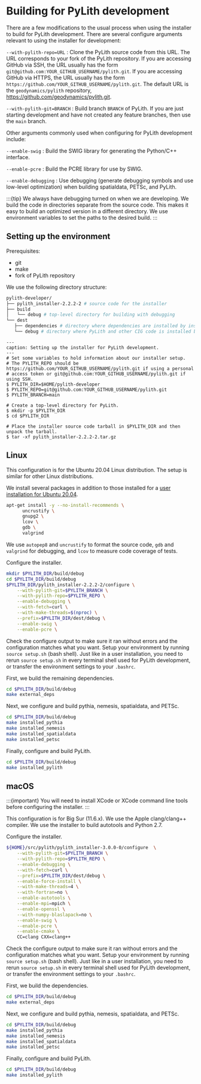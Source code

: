 # Building for PyLith development

There are a few modifications to the usual process when using the installer to build for PyLith development.
There are several configure arguments relevant to using the installer for development:

`--with-pylith-repo=URL`
: Clone the PyLith source code from this URL. The URL corresponds to your fork of the PyLith repository. If you are accessing GitHub via SSH, the URL usually has the form `git@github.com:YOUR_GITHUB_USERNAME/pylith.git`. If you are accessing GitHub via HTTPS, the URL usually has the form `https://github.com/YOUR_GITHUB_USERNAME/pylith.git`. The default URL is the `geodynamics/pylith` repository, <https://github.com/geodynamics/pylith.git>.

`--with-pylith-git=BRANCH`
:  Build branch `BRANCH` of PyLith. If you are just starting development and have not created any feature branches, then use the `main` branch.

Other arguments commonly used when configuring for PyLith development include:

`--enable-swig`
: Build the SWIG library for generating the Python/C++ interface.

 `--enable-pcre`
 : Build the PCRE library for use by SWIG.

`--enable-debugging`
: Use debugging (generate debugging symbols and use low-level optimization) when building spatialdata, PETSc, and PyLith.

:::{tip}
We always have debugging turned on when we are developing.
We build the code in directories separate from the source code.
This makes it easy to build an optimized version in a different directory.
We use environment variables to set the paths to the desired build.
:::

## Setting up the environment

Prerequisites:

* git
* make
* fork of PyLith repository

We use the following directory structure:

```bash
pylith-developer/
├── pylith_installer-2.2.2-2 # source code for the installer
├── build
│   └── debug # top-level directory for building with debugging
└── dest
   ├── dependencies # directory where dependencies are installed by installer
   └── debug # directory where PyLith and other CIG code is installed by installer
```


```{code-block} console
---
caption: Setting up the installer for PyLith development.
---
# Set some variables to hold information about our installer setup.
# The PYLITH_REPO should be https://github.com/YOUR_GITHUB_USERNAME/pylith.git if using a personal
# access token or git@github.com:YOUR_GITHUB_USERNAME/pylith.git if using SSH.
$ PYLITH_DIR=$HOME/pylith-developer
$ PYLITH_REPO=git@github.com:YOUR_GITHUB_USERNAME/pylith.git
$ PYLITH_BRANCH=main

# Create a top-level directory for PyLith.
$ mkdir -p $PYLITH_DIR
$ cd $PYLITH_DIR

# Place the installer source code tarball in $PYLITH_DIR and then unpack the tarball.
$ tar -xf pylith_installer-2.2.2-2.tar.gz
```

## Linux

This configuration is for the Ubuntu 20.04 Linux distribution.
The setup is similar for other Linux distributions.

We install several packages in addition to those installed for a [user installation for Ubuntu 20.04](../configs/ubuntu.md).

```bash
apt-get install -y --no-install-recommends \
      uncrustify \
      gnupg2 \
      lcov \
      gdb \
      valgrind
```

We use `autopep8` and `uncrustify` to format the source code, `gdb` and `valgrind` for debugging, and `lcov` to measure code coverage of tests.

Configure the installer.

```bash
mkdir $PYLITH_DIR/build/debug
cd $PYLITH_DIR/build/debug
$PYLITH_DIR/pylith_installer-2.2.2-2/configure \
    --with-pylith-git=$PYLITH_BRANCH \
    --with-pylith-repo=$PYLITH_REPO \
    --enable-debugging \
    --with-fetch=curl \
    --with-make-threads=$(nproc) \
    --prefix=$PYLITH_DIR/dest/debug \
    --enable-swig \
    --enable-pcre \
```

Check the configure output to make sure it ran without errors and the configuration matches what you want.
Setup your environment by running `source setup.sh` (bash shell).
Just like in a user installation, you need to rerun `source setup.sh` in every terminal shell used for PyLith development, or transfer the environment settings to your `.bashrc`. 

First, we build the remaining dependencies.

```bash
cd $PYLITH_DIR/build/debug
make external_deps
```

Next, we configure and build pythia, nemesis, spatialdata, and PETSc.

```bash
cd $PYLITH_DIR/build/debug
make installed_pythia
make installed_nemesis
make installed_spatialdata
make installed_petsc
```

Finally, configure and build PyLith.

```bash
cd $PYLITH_DIR/build/debug
make installed_pylith
```

## macOS

:::{important}
You will need to install XCode or XCode command line tools before configuring the installer.
:::

This configuration is for Big Sur (11.6.x).
We use the Apple clang/clang++ compiler.
We use the installer to build autotools and Python 2.7.

Configure the installer.

```bash
${HOME}/src/pylith/pylith_installer-3.0.0-0/configure  \
    --with-pylith-git=$PYLITH_BRANCH \
    --with-pylith-repo=$PYLITH_REPO \
    --enable-debugging \
    --with-fetch=curl \
    --prefix=$PYLITH_DIR/dest/debug \
    --enable-force-install \
    --with-make-threads=4 \
    --with-fortran=no \
    --enable-autotools \
    --enable-mpi=mpich \
    --enable-openssl \
    --with-numpy-blaslapack=no \
    --enable-swig \
    --enable-pcre \
    --enable-cmake \
    CC=clang CXX=clang++
```

Check the configure output to make sure it ran without errors and the configuration matches what you want.
Setup your environment by running `source setup.sh` (bash shell).
Just like in a user installation, you need to rerun `source setup.sh` in every terminal shell used for PyLith development, or transfer the environment settings to your `.bashrc`. 

First, we build the dependencies.

```bash
cd $PYLITH_DIR/build/debug
make external_deps
```

Next, we configure and build pythia, nemesis, spatialdata, and PETSc.

```bash
cd $PYLITH_DIR/build/debug
make installed_pythia
make installed_nemesis
make installed_spatialdata
make installed_petsc
```

Finally, configure and build PyLith.

```bash
cd $PYLITH_DIR/build/debug
make installed_pylith
```
